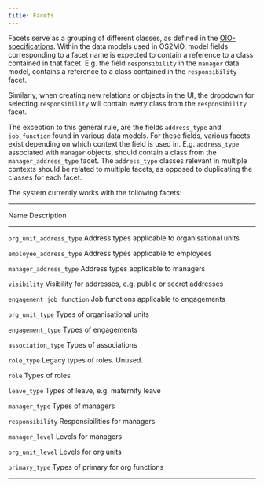 ```yaml
---
title: Facets
---
```


Facets serve as a grouping of different classes, as defined in the
[OIO-specifications](https://digitaliser.dk/resource/1567856). Within
the data models used in OS2MO, model fields corresponding to a facet
name is expected to contain a reference to a class contained in that
facet. E.g. the field `responsibility` in the `manager` data model,
contains a reference to a class contained in the `responsibility` facet.

Similarly, when creating new relations or objects in the UI, the
dropdown for selecting `responsibility` will contain every class from
the `responsibility` facet.

The exception to this general rule, are the fields `address_type` and
`job_function` found in various data models. For these fields, various
facets exist depending on which context the field is used in. E.g.
`address_type` associated with `manager` objects, should contain a class
from the `manager_address_type` facet. The `address_type` classes
relevant in multiple contexts should be related to multiple facets, as
opposed to duplicating the classes for each facet.

The system currently works with the following facets:

---

Name Description

---

`org_unit_address_type` Address types applicable to organisational
units

`employee_address_type` Address types applicable to employees

`manager_address_type` Address types applicable to managers

`visibility` Visibility for addresses, e.g. public or
secret addresses

`engagement_job_function` Job functions applicable to engagements

`org_unit_type` Types of organisational units

`engagement_type` Types of engagements

`association_type` Types of associations

`role_type` Legacy types of roles. Unused.

`role` Types of roles

`leave_type` Types of leave, e.g. maternity leave

`manager_type` Types of managers

`responsibility` Responsibilities for managers

`manager_level` Levels for managers

`org_unit_level` Levels for org units

`primary_type` Types of primary for org functions

---
